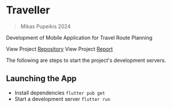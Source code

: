 # Traveller

> Mikas Pupeikis 2024

Development of Mobile Application for Travel Route Planning

View Project [Repository](https://git.mif.vu.lt/mipu7431/traveler)
View Project [Report](https://www.overleaf.com/read/hppnxrpdywbv)

The following are steps to start the project's development servers.

## Launching the App

- Install dependencies `flutter pub get`
- Start a development server `flutter run`
